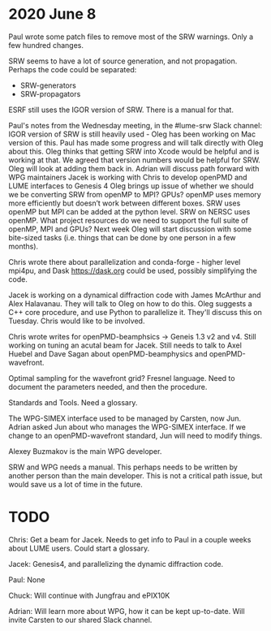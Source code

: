 # 2020 June 8



Paul wrote some patch files to remove most of the SRW warnings. Only a few hundred changes. 

SRW seems to have a lot of source generation, and not propagation. Perhaps the code could be separated: 
- SRW-generators
- SRW-propagators

ESRF still uses the IGOR version of SRW. There is a manual for that. 

Paul's notes from the Wednesday meeting, in the #lume-srw Slack channel:
IGOR version of SRW is still heavily used - Oleg has been working on Mac version of this. Paul has made some progress and will talk directly with Oleg about this.
Oleg thinks that getting SRW into Xcode would be helpful and is working at that.
We agreed that version numbers would be helpful for SRW. Oleg will look at adding them back in.
Adrian will discuss path forward with WPG maintainers
Jacek is working with Chris to develop openPMD and LUME interfaces to Genesis 4
Oleg brings up issue of whether we should we be converting SRW from openMP to MPI? GPUs? openMP uses memory more efficiently but doesn’t work between different boxes. SRW uses openMP but MPI can be added at the python level.
SRW on NERSC uses openMP.
What project resources do we need to support the full suite of openMP, MPI and GPUs?
Next week Oleg will start discussion with some bite-sized tasks (i.e. things that can be done by one person in a few months).

Chris wrote there about parallelization and conda-forge - higher level mpi4pu, and Dask  https://dask.org could be used, possibly simplifying the code. 

Jacek is working on a dynamical diffraction code with James McArthur and Alex Halavanau. They will talk to Oleg on how to do this. Oleg suggests a C++ core procedure, and use Python to parallelize it. They'll discuss this on Tuesday. Chris would like to be involved.  

Chris wrote writes for openPMD-beamphsics -> Geneis 1.3 v2 and v4. Still working on tuning an acutal beam for Jacek. Still needs to talk to Axel Huebel and Dave Sagan about openPMD-beamphysics and openPMD-wavefront. 

Optimal sampling for the wavefront grid? Fresnel language. Need to document the parameters needed, and then the procedure. 

Standards and Tools. Need a glossary. 

The WPG-SIMEX interface used to be managed by Carsten, now Jun. Adrian asked Jun about who manages the WPG-SIMEX interface. If we change to an openPMD-wavefront standard, Jun will need to modify things. 

Alexey Buzmakov is the main WPG developer. 

SRW and WPG needs a manual. This perhaps needs to be written by another person than the main developer. This is not a critical path issue, but would save us a lot of time in the future. 


# TODO

Chris: Get a beam for Jacek. Needs to get info to Paul in a couple weeks about LUME users. Could start a glossary. 

Jacek: Genesis4, and parallelizing the dynamic diffraction code. 

Paul: None

Chuck: Will continue with Jungfrau and ePIX10K 

Adrian: Will learn more about WPG, how it can be kept up-to-date. Will invite Carsten to our shared Slack channel.  





